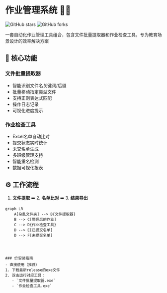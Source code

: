 # 作业管理系统 📂✅

![GitHub stars](https://img.shields.io/github/stars/TsangHaotian/python_Job_Check_tool?style=social)
![GitHub forks](https://img.shields.io/github/forks/TsangHaotian/python_Job_Check_tool?style=social)

一套自动化作业管理工具组合，包含文件批量提取器和作业检查工具，专为教育场景设计的效率解决方案


## 🚀 核心功能

### 文件批量提取器
- 智能识别文件名关键词/后缀
- 批量移动指定类型文件
- 支持正则表达式匹配
- 操作日志记录
- 可视化进度提示

### 作业检查工具
- Excel名单自动比对
- 提交状态实时统计
- 未交名单生成
- 多班级管理支持
- 智能重名检测
- 数据可视化报表

## ⚙️ 工作流程
1. **文件提取** ➡️ 2. **名单比对** ➡️ 3. **结果导出**
```mermaid
graph LR
    A[杂乱文件夹] --> B{文件提取器}
    B --> C[整理后的作业]
    C --> D{作业检查工具}
    D --> E[已提交名单]
    D --> F[未提交名单]




### 📦安装指南
- 直接使用（推荐）
1. 下载最新release的exe文件
2. 双击运行对应工具：
   - `文件批量提取器.exe`
   - `作业检查工具.exe`
